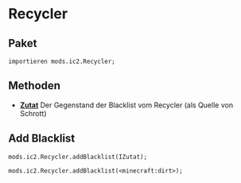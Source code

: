 # Recycler

## Paket

`importieren mods.ic2.Recycler;`

## Methoden

- **[Zutat](/Vanilla/Variable_Types/IIngredient/)** Der Gegenstand der Blacklist vom Recycler (als Quelle von Schrott)

## Add Blacklist

```zenscript
mods.ic2.Recycler.addBlacklist(IZutat);

mods.ic2.Recycler.addBlacklist(<minecraft:dirt>);
```